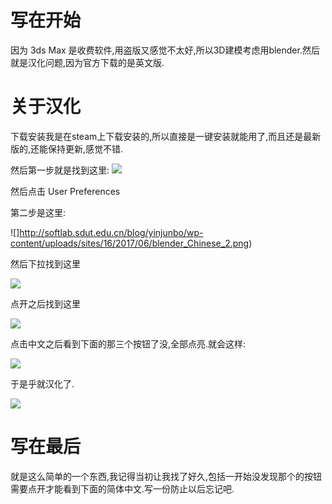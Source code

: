 # 写在开始
因为 3ds Max 是收费软件,用盗版又感觉不太好,所以3D建模考虑用blender.然后就是汉化问题,因为官方下载的是英文版.
# 关于汉化
下载安装我是在steam上下载安装的,所以直接是一键安装就能用了,而且还是最新版的,还能保持更新,感觉不错.

然后第一步就是找到这里:
![](http://softlab.sdut.edu.cn/blog/yinjunbo/wp-content/uploads/sites/16/2017/06/blender_Chinese_1.png)

然后点击 User Preferences

第二步是这里:

![]http://softlab.sdut.edu.cn/blog/yinjunbo/wp-content/uploads/sites/16/2017/06/blender_Chinese_2.png)

然后下拉找到这里

![](http://softlab.sdut.edu.cn/blog/yinjunbo/wp-content/uploads/sites/16/2017/06/blender_Chinese_3.png)

点开之后找到这里

![](http://softlab.sdut.edu.cn/blog/yinjunbo/wp-content/uploads/sites/16/2017/06/blender_Chinese_4.png)

点击中文之后看到下面的那三个按钮了没,全部点亮.就会这样:

![](http://softlab.sdut.edu.cn/blog/yinjunbo/wp-content/uploads/sites/16/2017/06/blender_Chinese_5.png)

于是乎就汉化了.

![](http://softlab.sdut.edu.cn/blog/yinjunbo/wp-content/uploads/sites/16/2017/06/blender_Chinese_6.png)

# 写在最后
就是这么简单的一个东西,我记得当初让我找了好久,包括一开始没发现那个的按钮需要点开才能看到下面的简体中文.写一份防止以后忘记吧.
